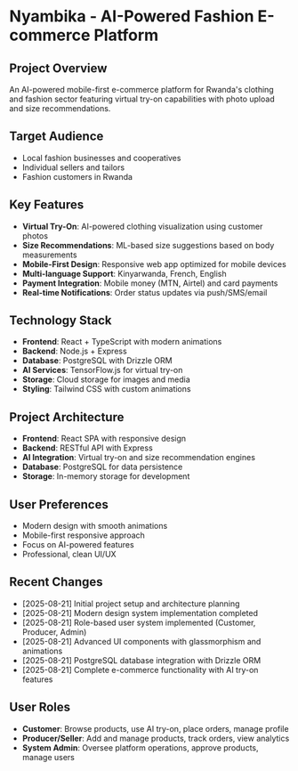 # Nyambika - AI-Powered Fashion E-commerce Platform

## Project Overview
An AI-powered mobile-first e-commerce platform for Rwanda's clothing and fashion sector featuring virtual try-on capabilities with photo upload and size recommendations.

## Target Audience
- Local fashion businesses and cooperatives
- Individual sellers and tailors
- Fashion customers in Rwanda

## Key Features
- **Virtual Try-On**: AI-powered clothing visualization using customer photos
- **Size Recommendations**: ML-based size suggestions based on body measurements
- **Mobile-First Design**: Responsive web app optimized for mobile devices
- **Multi-language Support**: Kinyarwanda, French, English
- **Payment Integration**: Mobile money (MTN, Airtel) and card payments
- **Real-time Notifications**: Order status updates via push/SMS/email

## Technology Stack
- **Frontend**: React + TypeScript with modern animations
- **Backend**: Node.js + Express
- **Database**: PostgreSQL with Drizzle ORM
- **AI Services**: TensorFlow.js for virtual try-on
- **Storage**: Cloud storage for images and media
- **Styling**: Tailwind CSS with custom animations

## Project Architecture
- **Frontend**: React SPA with responsive design
- **Backend**: RESTful API with Express
- **AI Integration**: Virtual try-on and size recommendation engines
- **Database**: PostgreSQL for data persistence
- **Storage**: In-memory storage for development

## User Preferences
- Modern design with smooth animations
- Mobile-first responsive approach
- Focus on AI-powered features
- Professional, clean UI/UX

## Recent Changes
- [2025-08-21] Initial project setup and architecture planning
- [2025-08-21] Modern design system implementation completed
- [2025-08-21] Role-based user system implemented (Customer, Producer, Admin)
- [2025-08-21] Advanced UI components with glassmorphism and animations
- [2025-08-21] PostgreSQL database integration with Drizzle ORM
- [2025-08-21] Complete e-commerce functionality with AI try-on features

## User Roles
- **Customer**: Browse products, use AI try-on, place orders, manage profile
- **Producer/Seller**: Add and manage products, track orders, view analytics
- **System Admin**: Oversee platform operations, approve products, manage users